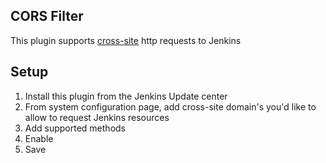 ## CORS Filter 
This plugin supports [cross-site](http://en.wikipedia.org/wiki/Cross-origin_resource_sharing) http requests to Jenkins

## Setup
1. Install this plugin from the Jenkins Update center
2. From system configuration page, add cross-site domain's you'd like to allow to request Jenkins resources
3. Add supported methods
4. Enable
5. Save




